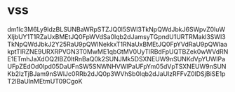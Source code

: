 # vss
dm1lc3M6Ly9ldzBLSUNBaWRpSTZJQ0l5SWl3TkNpQWdJbkJ6SWpvZ0luWXljbUY1T1RZaUxBMEtJQ0FpWVdSa0lqb2dJamsyTGpndU1URTRMakl3SWl3TkNpQWdJbkJ2Y25RaU9pQWlNekkxT1RNaUxBMEtJQ0FpYVdRaU9pQWlaakptTlRZNE9URXRPVGN3T0MwME1qbGtMV0UyTlRBdFpUQTBZek0wWVdRNE1ETmhJaXdOQ2lBZ0ltRnBaQ0k2SUNJMk5DSXNEUW9nSUNKdVpYUWlPaUFpZEdOd0lpd05DaUFnSW5SNWNHVWlPaUFpYm05dVpTSXNEUW9nSUNKb2IzTjBJam9nSWlJc0RRb2dJQ0p3WVhSb0lqb2dJaUlzRFFvZ0lDSjBiSE1pT2lBaUlnMEtmUT09CgoK
